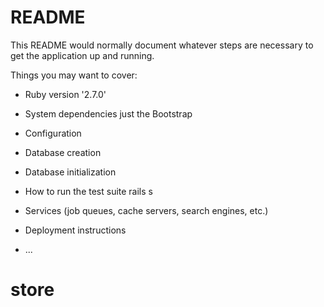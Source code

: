 # README

This README would normally document whatever steps are necessary to get the
application up and running.

Things you may want to cover:

* Ruby version '2.7.0'

* System dependencies just the Bootstrap

* Configuration

* Database creation

* Database initialization

* How to run the test suite rails s

* Services (job queues, cache servers, search engines, etc.)

* Deployment instructions

* ... 
# store
